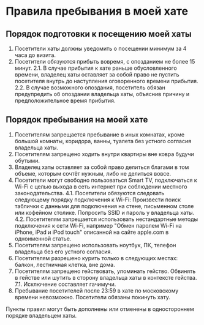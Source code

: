 # Правила пребывания в моей хате
## Порядок подготовки к посещению моей хаты
1. Посетители хаты должны уведомить о посещении минимум за 4 часа до визита.
2. Посетители обязуются прибыть вовремя, с опозданием не более 15 минут.
2.1. В случае прибытия к хате раньше обусловленного времени, владелец хаты оставляет за собой право не пустить посетителя внутрь до наступления оговоренного времени прибытия.
2.2. В случае возможного опоздания, посетитель обязан предупредить об опоздании владельца хаты, объяснив причину и предположительное время прибытия.
## Порядок пребывания на моей хате
1. Посетителям запрещается пребывание в иных комнатах, кроме большой комнаты, коридора, ванны, туалета без устного согласия владельца хаты.
2. Посетителям запрещено ходить внутри квартиры вне ковра будучи обутыми.
3. Владелец хаты оставляет за собой право делиться благами в том объеме, которым сочтёт нужным, либо не делиться вовсе.
4. Посетители могут свободно пользоваться Smart TV, подключаться к Wi-Fi с целью выхода в сеть интернет при соблюдении местного законодательства.
4.1. Посетители обязуются следовать следующему порядку подключения к Wi-Fi:
Произвести поиск таблички с данными для подключения на стене, письменном столе или кофейном столике.
Попросить SSID и пароль у владельца хаты.
4.2. Посетителям запрещается использовать нестандартные методы подключения к сети Wi-Fi, например "Обмен паролем Wi-Fi на iPhone, iPad и iPod touch" описанной на сайте apple.com в одноименной статье.
5. Посетителям запрещено использовать ноутбук, ПК, телефон владельца без его устного согласия.
6. Посетителям разрешено курить только в следующих местах: балкон, лестничная клетка, вне дома.
7. Посетителям запрещено гействовать, упоминать гейство. Обвинять в гействе или шутить в сторону владельца хаты в контексте гейства.
7.1. Исключение составляет гачимучи.
8. Пребывание посетителей после 23:59 в хате по московскому времени невозможно. Посетители обязаны покинуть хату.

Пункты правил могут быть дополнены или отменены в одностороннем порядке владельцем хаты.